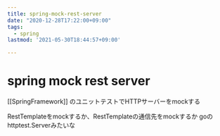 ```yaml
---
title: spring-mock-rest-server
date: "2020-12-28T17:22:00+09:00"
tags:
  - spring
lastmod: '2021-05-30T18:44:57+09:00'

---
```


# spring mock rest server

[[SpringFramework]] のユニットテストでHTTPサーバーをmockする

RestTemplateをmockするか、RestTemplateの通信先をmockするか
goのhttptest.Serverみたいな
